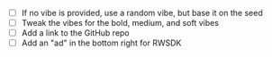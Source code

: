 - [ ] If no vibe is provided, use a random vibe, but base it on the seed
- [ ] Tweak the vibes for the bold, medium, and soft vibes
- [ ] Add a link to the GitHub repo
- [ ] Add an "ad" in the bottom right for RWSDK